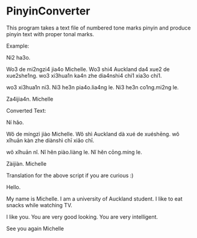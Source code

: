 # PinyinConverter
This program takes a text file of numbered tone marks pinyin and produce pinyin text with proper tonal marks.


Example: 

Ni2 ha3o.

Wo3 de mi2ngzi4 jia4o Michelle. Wo3 shi4 Auckland da4 xue2 de xue2she1ng.
wo3 xi3hua1n ka4n zhe dia4nshi4 chi1 xia3o chi1.

wo3 xi3hua1n ni3. Ni3 he3n pia4o.lia4ng le. Ni3 he3n co1ng.mi2ng le.

Za4ijia4n.
Michelle



Converted Text:

Ní hǎo.

Wǒ de míngzì jiào Michelle. Wǒ shì Auckland dà xué de xuéshēng.
wǒ xǐhuān kàn zhe diànshì chī xiǎo chī.

wǒ xǐhuān nǐ. Nǐ hěn piào.liàng le. Nǐ hěn cōng.míng le.

Zàijiàn.
Michelle


Translation for the above script if you are curious :)

Hello.

My name is Michelle. I am a university of Auckland student.
I like to eat snacks while watching TV.

I like you. You are very good looking. You are very intelligent.

See you again
Michelle 
